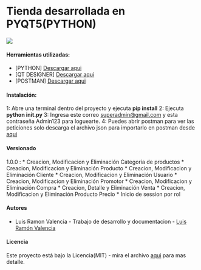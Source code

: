 # Tienda desarrollada en PYQT5(PYTHON)
<img src="http://drive.google.com/uc?export=view&id=1KWxrBekfb4q_oSWyMH0HMp6QfURAp2U7">

#### Herramientas utilizadas:
- [PYTHON] [Descargar aqui](https://www.python.org/downloads/ "Descargar aqui")
- [QT DESIGNER] [Descargar aqui](https://build-system.fman.io/qt-designer-download "Descargar aqui")
- [POSTMAN] [Descargar aqui](https://dl.pstmn.io/download/latest/win64 "Descargar aqui")


#### Instalación:
1: Abre una terminal dentro del proyecto y ejecuta **pip install**
2: Ejecuta **python __init__.py**
3: Ingresa este correo superadmin@gmail.com y esta contraseña Admin123 para loguearte.
4: Puedes abrir postman para ver las peticiones solo descarga el archivo json para importarlo en postman desde [aqui](https://github.com/LuisRaymons/tienda-web/blob/3b5c5ff22cddedc48f330f1c4c040aa6c8888e61/peticiones%20postman/Proyecto%20web%20y%20pyqt5.postman_collection.json "aqui")

#### Versionado
1.0.0 :
	* Creacion, Modificacion y Eliminación Categoria de productos
	* Creacion, Modificacion y Eliminación Producto
	* Creacion, Modificacion y Eliminación Cliente
	* Creacion, Modificacion y Eliminación Usuario
	* Creacion, Modificacion y Eliminación Promotor
	* Creacion, Modificacion y Eliminación Compra
	* Creacion, Detalle y Eliminación Venta
	* Creacion, Modificacion y Eliminación Producto Precio 
	* Inicio de session por rol

#### Autores
- Luis Ramon Valencia - Trabajo de desarrollo y documentacion - [Luis Ramón Valencia](https://github.com/LuisRaymons "Luis Ramón Valencia")

#### Licencia
Este proyecto está bajo la Licencia(MIT) - mira el archivo [aqui](https://github.com/LuisRaymons/tiendaC-/blob/21368f3c5fe04bfd6df1b640331470046e3bde33/LICENSE.md "aqui") para mas detalle.







